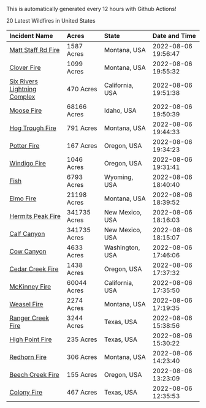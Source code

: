 This is automatically generated every 12 hours with Github Actions!

20 Latest Wildfires in United States

 | Incident Name | Acres | State | Date and Time |
|:---|:---|:---|:---|
| [Matt Staff Rd Fire ](https://inciweb.nwcg.gov/incident/8309/) | 1587 Acres | Montana, USA | 2022-08-06 19:56:47 |
| [Clover Fire](https://inciweb.nwcg.gov/incident/8262/) | 1099 Acres | Montana, USA | 2022-08-06 19:55:32 |
| [Six Rivers Lightning Complex](https://inciweb.nwcg.gov/incident/8312/) | 470 Acres | California, USA | 2022-08-06 19:51:38 |
| [Moose Fire](https://inciweb.nwcg.gov/incident/8249/) | 68166 Acres | Idaho, USA | 2022-08-06 19:50:39 |
| [Hog Trough Fire](https://inciweb.nwcg.gov/incident/8258/) | 791 Acres | Montana, USA | 2022-08-06 19:44:33 |
| [Potter Fire](https://inciweb.nwcg.gov/incident/8291/) | 167 Acres | Oregon, USA | 2022-08-06 19:34:23 |
| [Windigo Fire](https://inciweb.nwcg.gov/incident/8292/) | 1046 Acres | Oregon, USA | 2022-08-06 19:31:41 |
| [Fish](https://inciweb.nwcg.gov/incident/8294/) | 6793 Acres | Wyoming, USA | 2022-08-06 18:40:40 |
| [Elmo Fire](https://inciweb.nwcg.gov/incident/8289/) | 21198 Acres | Montana, USA | 2022-08-06 18:39:52 |
| [Hermits Peak Fire](https://inciweb.nwcg.gov/incident/8049/) | 341735 Acres | New Mexico, USA | 2022-08-06 18:16:03 |
| [Calf Canyon](https://inciweb.nwcg.gov/incident/8069/) | 341735 Acres | New Mexico, USA | 2022-08-06 18:15:07 |
| [Cow Canyon](https://inciweb.nwcg.gov/incident/8305/) | 4633 Acres | Washington, USA | 2022-08-06 17:46:06 |
| [Cedar Creek Fire](https://inciweb.nwcg.gov/incident/8307/) | 1438 Acres | Oregon, USA | 2022-08-06 17:37:32 |
| [McKinney Fire](https://inciweb.nwcg.gov/incident/8287/) | 60044 Acres | California, USA | 2022-08-06 17:35:50 |
| [Weasel Fire](https://inciweb.nwcg.gov/incident/8290/) | 2274 Acres | Montana, USA | 2022-08-06 17:19:35 |
| [Ranger Creek Fire](https://inciweb.nwcg.gov/incident/8311/) | 3244 Acres | Texas, USA | 2022-08-06 15:38:56 |
| [High Point Fire](https://inciweb.nwcg.gov/incident/8310/) | 235 Acres | Texas, USA | 2022-08-06 15:30:22 |
| [Redhorn Fire](https://inciweb.nwcg.gov/incident/8293/) | 306 Acres | Montana, USA | 2022-08-06 14:23:40 |
| [Beech Creek Fire](https://inciweb.nwcg.gov/incident/8301/) | 155 Acres | Oregon, USA | 2022-08-06 13:23:09 |
| [Colony Fire](https://inciweb.nwcg.gov/incident/8300/) | 467 Acres | Texas, USA | 2022-08-06 12:35:53 |
